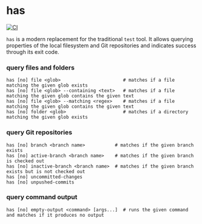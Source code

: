 # has

[![CI](https://github.com/kevgo/has/actions/workflows/ci.yml/badge.svg)](https://github.com/kevgo/has/actions/workflows/ci.yml)

`has` is a modern replacement for the traditional `test` tool. It allows
querying properties of the local filesystem and Git repositories and indicates
success through its exit code.

### query files and folders

```
has [no] file <glob>                       # matches if a file matching the given glob exists
has [no] file <glob> --containing <text>   # matches if a file matching the given glob contains the given text
has [no] file <glob> --matching <regex>    # matches if a file matching the given glob contains the given text
has [no] folder <glob>                     # matches if a directory matching the given glob exists
```

### query Git repositories

```
has [no] branch <branch name>           # matches if the given branch exists
has [no] active-branch <branch name>    # matches if the given branch is checked out
has [no] inactive-branch <branch name>  # matches if the given branch exists but is not checked out
has [no] uncommitted-changes
has [no] unpushed-commits
```

### query command output

```
has [no] empty-output <command> [args...]  # runs the given command and matches if it produces no output
```

